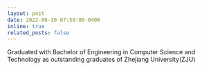 ```yaml
---
layout: post
date: 2022-06-30 07:59:00-0400
inline: true
related_posts: false
---
```


Graduated with Bachelor of Engineering in Computer Science and Technology as outstanding graduates of Zhejiang University(ZJU)

